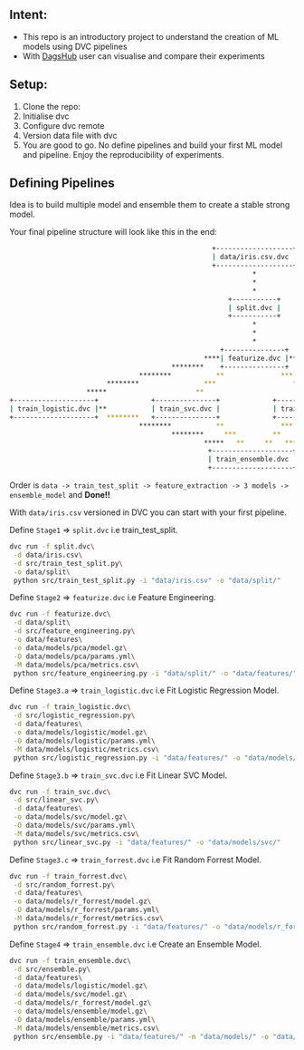 Intent:
---
- This repo is an introductory project to understand the creation of ML models using DVC pipelines
- With [DagsHub](https://dagshub.com/) user can visualise and compare their experiments

## Setup:
1. Clone the repo:
2. Initialise dvc 
3. Configure dvc remote
4. Version data file with dvc
5. You are good to go. No define pipelines and build your first ML model and pipeline. Enjoy the reproducibility of experiments.
 
## Defining Pipelines
Idea is to build multiple model and ensemble them to create a stable strong model.

Your final pipeline structure will look like this in the end:
```bash
                                                  +-------------------+
                                                  | data/iris.csv.dvc |
                                                  +-------------------+
                                                            *
                                                            *
                                                            *
                                                      +-----------+
                                                      | split.dvc |
                                                      +-----------+
                                                            *
                                                            *
                                                            *
                                                    +---------------+
                                                ****| featurize.dvc |****
                                        ********    +---------------+    ********
                                ********           **              ***           *********
                        ********                ***                   **                  ********
                   *****                      **                        **                        ********
+--------------------+             +---------------+             +-------------------+                    *****
| train_logistic.dvc |**           | train_svc.dvc |             | train_forrest.dvc |            ********
+--------------------+  ********   +---------------+             +-------------------+    ********
                                ********           **              ***           *********
                                        ********     ***         **      ********
                                                *****   **     **   *****
                                                 +--------------------+
                                                 | train_ensemble.dvc |
                                                 +--------------------+
```
Order is `data -> train_test_split -> feature_extraction -> 3 models -> ensemble_model` and **Done!!**

With `data/iris.csv` versioned in DVC you can start with your first pipeline.

Define `Stage1` => `split.dvc` i.e train_test_split.
```bash
dvc run -f split.dvc\
 -d data/iris.csv\
 -d src/train_test_split.py\
 -o data/split\
 python src/train_test_split.py -i "data/iris.csv" -o "data/split/"
```

Define `Stage2` => `featurize.dvc` i.e Feature Engineering.
```bash
dvc run -f featurize.dvc\
 -d data/split\
 -d src/feature_engineering.py\
 -o data/features\
 -o data/models/pca/model.gz\
 -O data/models/pca/params.yml\
 -M data/models/pca/metrics.csv\
 python src/feature_engineering.py -i "data/split/" -o "data/features/" -o "data/models/pca/"
```

Define `Stage3.a` => `train_logistic.dvc` i.e Fit Logistic Regression Model.
```bash
dvc run -f train_logistic.dvc\
 -d src/logistic_regression.py\
 -d data/features\
 -o data/models/logistic/model.gz\
 -O data/models/logistic/params.yml\
 -M data/models/logistic/metrics.csv\
 python src/logistic_regression.py -i "data/features/" -o "data/models/logistic/"
```

Define `Stage3.b` => `train_svc.dvc` i.e Fit Linear SVC Model.
```bash
dvc run -f train_svc.dvc\
 -d src/linear_svc.py\
 -d data/features\
 -o data/models/svc/model.gz\
 -O data/models/svc/params.yml\
 -M data/models/svc/metrics.csv\
 python src/linear_svc.py -i "data/features/" -o "data/models/svc/"
```

Define `Stage3.c` => `train_forrest.dvc` i.e Fit Random Forrest Model.
```bash
dvc run -f train_forrest.dvc\
 -d src/random_forrest.py\
 -d data/features\
 -o data/models/r_forrest/model.gz\
 -O data/models/r_forrest/params.yml\
 -M data/models/r_forrest/metrics.csv\
 python src/random_forrest.py -i "data/features/" -o "data/models/r_forrest/"
```

Define `Stage4` => `train_ensemble.dvc` i.e Create an Ensemble Model.
```bash
dvc run -f train_ensemble.dvc\
 -d src/ensemble.py\
 -d data/features\
 -d data/models/logistic/model.gz\
 -d data/models/svc/model.gz\
 -d data/models/r_forrest/model.gz\
 -o data/models/ensemble/model.gz\
 -O data/models/ensemble/params.yml\
 -M data/models/ensemble/metrics.csv\
 python src/ensemble.py -i "data/features/" -m "data/models/" -o "data/models/ensemble/"
```